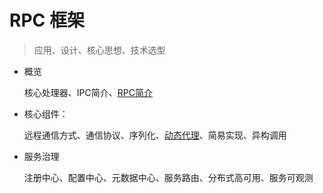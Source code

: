 # RPC 框架

> 应用、设计、核心思想、技术选型



* 概览

  核心处理器、IPC简介、[RPC简介](基础架构/RPC框架/框架原理与实现/RPC简介.md)

* 核心组件：

  远程通信方式、通信协议、序列化、[动态代理](基础架构/RPC框架/框架原理与实现/动态代理.md)、简易实现、异构调用

* 服务治理

  注册中心、配置中心、元数据中心、服务路由、分布式高可用、服务可观测



